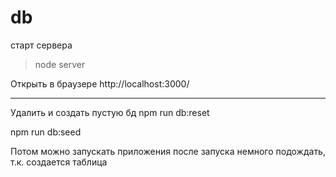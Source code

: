 # db

старт сервера
> node server

Открыть в браузере
http://localhost:3000/

-------------------

Удалить и создать пустую бд
npm run db:reset

npm run db:seed

Потом можно запускать приложения
после запуска немного подождать, т.к. создается таблица